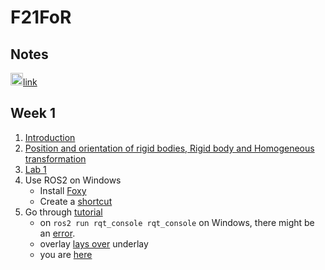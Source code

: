 # F21FoR

## Notes
<img src="https://cdn.mathcha.io/resources/logo.png" width="20" title="hover text">[link](https://www.mathcha.io/editor/jo9LQCyVUKLHNLCLyYr5rIK8pO4QtXeQVN2hEgDW3D)

## Week 1
1. [Introduction](https://moodle.innopolis.university/pluginfile.php/135094/mod_resource/content/1/L1%20-%20Introduction.pdf)
2. [Position and orientation of rigid bodies, Rigid body and Homogeneous transformation](https://moodle.innopolis.university/pluginfile.php/135095/mod_resource/content/1/L2%20-%20Position%20and%20orientation%20of%20rigid%20bodies.pdf)
3. [Lab 1](https://moodle.innopolis.university/pluginfile.php/135131/mod_resource/content/2/Fundamentals%20of%20robotics.pdf)
  1. Use ROS2 on Windows
      * Install [Foxy](https://docs.ros.org/en/foxy/Installation/Windows-Install-Binary.html#alternative-ros-2-build-installation-from-aka-ms-ros)
      * Create a [shortcut](http://wiki.ros.org/Installation/Windows)
  1. Go through [tutorial](https://docs.ros.org/en/foxy/Tutorials/Workspace/Creating-A-Workspace.html)
      * on `ros2 run rqt_console rqt_console` on Windows, there might be an [error](https://answers.ros.org/question/350818/oserror-winerror-193-1-when-running-ros2-run-rqt_console-rqt_console/).
      * overlay [lays over](https://docs.ros.org/en/foxy/Tutorials/Workspace/Creating-A-Workspace.html) underlay
      * you are [here](https://docs.ros.org/en/foxy/Tutorials/Creating-Your-First-ROS2-Package.html)
